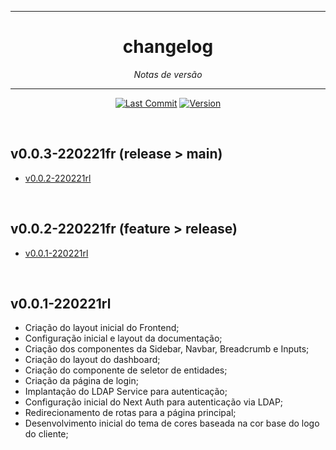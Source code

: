 <hr>
<h1 align="center">changelog</h1>
<p align=center><i align="center">Notas de versão</i></p>

<hr>

<div align="center">

<a href="">[![Last Commit](https://img.shields.io/github/last-commit/frtechdev/flem-ppe-frontend)](https://github.com/frtechdev/flem-ppe-frontend/) </a>
<a href="">![Version](https://img.shields.io/badge/version-0.0.3-005bff) </a>
<br>

</div>

<br>

## v0.0.3-220221fr (release > main)

- [v0.0.2-220221rl](https://github.com/frtechdev/flem-ppe-frontend/commit/628a87708fdd62b6b22c4cb93a35819ee99997da)

<br>

## v0.0.2-220221fr (feature > release)

- [v0.0.1-220221rl](https://github.com/frtechdev/flem-ppe-frontend/commit/55361c77be90401e4ca46d49ea6489cf6cc0041a)


<br>

## v0.0.1-220221rl

- Criação do layout inicial do Frontend;
- Configuração inicial e layout da documentação;
- Criação dos componentes da Sidebar, Navbar, Breadcrumb e Inputs;
- Criação do layout do dashboard;
- Criação do componente de seletor de entidades;
- Criação da página de login;
- Implantação do LDAP Service para autenticação;
- Configuração inicial do Next Auth para autenticação via LDAP;
- Redirecionamento de rotas para a página principal;
- Desenvolvimento inicial do tema de cores baseada na cor base do logo do cliente;